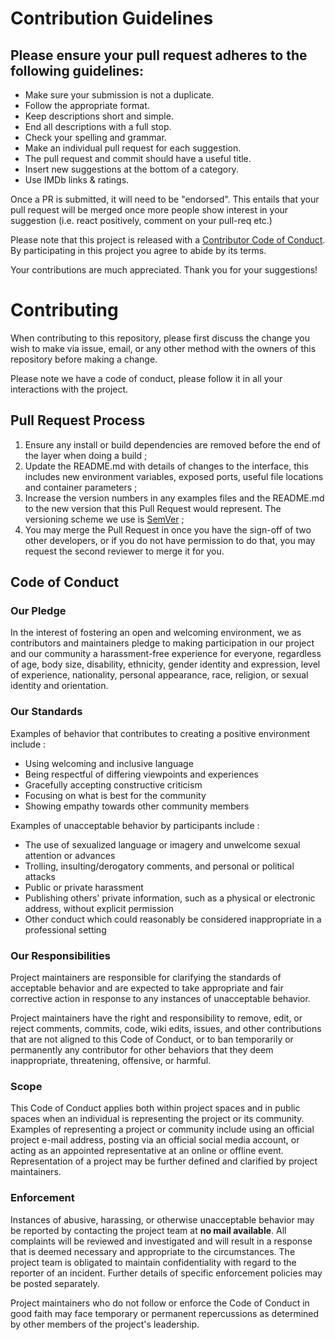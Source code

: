 # Contribution Guidelines

## Please ensure your pull request adheres to the following guidelines:

* Make sure your submission is not a duplicate.
* Follow the appropriate format.
* Keep descriptions short and simple.
* End all descriptions with a full stop.
* Check your spelling and grammar.
* Make an individual pull request for each suggestion.
* The pull request and commit should have a useful title.
* Insert new suggestions at the bottom of a category.
* Use IMDb links & ratings.

Once a PR is submitted, it will need to be "endorsed". This entails that your pull request will be merged once more people show interest in your suggestion (i.e. react positively, comment on your pull-req etc.)

Please note that this project is released with a [Contributor Code of Conduct](CODE_OF_CONDUCT.md).
By participating in this project you agree to abide by its terms.

Your contributions are much appreciated.
Thank you for your suggestions!


# Contributing

When contributing to this repository, please first discuss the change you wish to make via issue, email, or any other method with the owners of this repository before making a change.

Please note we have a code of conduct, please follow it in all your interactions with the project.

## Pull Request Process

1. Ensure any install or build dependencies are removed before the end of the layer when doing a  build ;
2. Update the README.md with details of changes to the interface, this includes new environment variables, exposed ports, useful file locations and container parameters ;
3. Increase the version numbers in any examples files and the README.md to the new version that this Pull Request would represent. The versioning scheme we use is [SemVer](http://semver.org/) ;
4. You may merge the Pull Request in once you have the sign-off of two other developers, or if you do not have permission to do that, you may request the second reviewer to merge it for you.

## Code of Conduct

### Our Pledge

In the interest of fostering an open and welcoming environment, we as contributors and maintainers pledge to making participation in our project and our community a harassment-free experience for everyone, regardless of age, body size, disability, ethnicity, gender identity and expression, level of experience, nationality, personal appearance, race, religion, or sexual identity and orientation.

### Our Standards

Examples of behavior that contributes to creating a positive environment include :

* Using welcoming and inclusive language
* Being respectful of differing viewpoints and experiences
* Gracefully accepting constructive criticism
* Focusing on what is best for the community
* Showing empathy towards other community members

Examples of unacceptable behavior by participants include :

* The use of sexualized language or imagery and unwelcome sexual attention or advances
* Trolling, insulting/derogatory comments, and personal or political attacks
* Public or private harassment
* Publishing others' private information, such as a physical or electronic address, without explicit permission
* Other conduct which could reasonably be considered inappropriate in a professional setting

### Our Responsibilities

Project maintainers are responsible for clarifying the standards of acceptable behavior and are expected to take appropriate and fair corrective action in response to any instances of unacceptable behavior.

Project maintainers have the right and responsibility to remove, edit, or reject comments, commits, code, wiki edits, issues, and other contributions that are not aligned to this Code of Conduct, or to ban temporarily or permanently any contributor for other behaviors that they deem inappropriate, threatening, offensive, or harmful.

### Scope

This Code of Conduct applies both within project spaces and in public spaces when an individual is representing the project or its community. Examples of representing a project or community include using an official project e-mail address, posting via an official social media account, or acting as an appointed representative at an online or offline event. Representation of a project may be further defined and clarified by project maintainers.

### Enforcement

Instances of abusive, harassing, or otherwise unacceptable behavior may be reported by contacting the project team at **no mail available**. All complaints will be reviewed and investigated and will result in a response that is deemed necessary and appropriate to the circumstances. The project team is obligated to maintain confidentiality with regard to the reporter of an incident. Further details of specific enforcement policies may be posted separately.

Project maintainers who do not follow or enforce the Code of Conduct in good faith may face temporary or permanent repercussions as determined by other members of the project's leadership.
